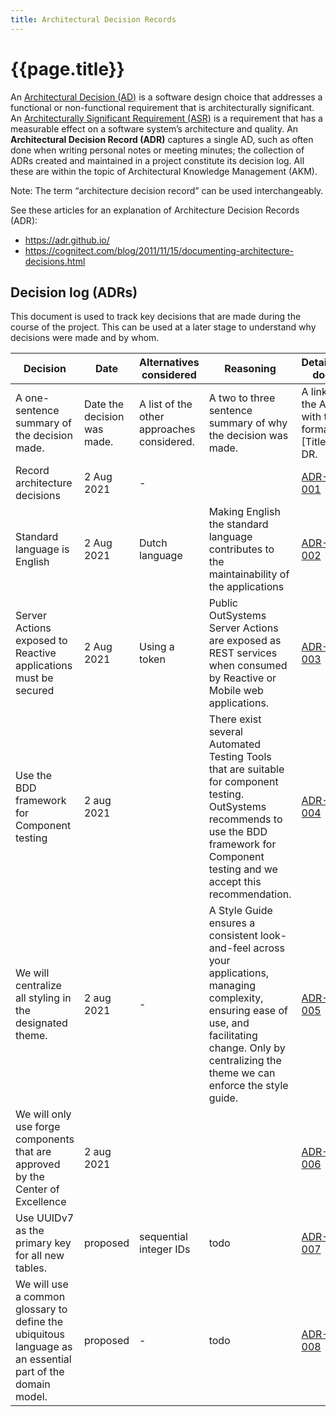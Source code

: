 ```yaml
---
title: Architectural Decision Records
---
```

# {{page.title}}

<!--* TOC
{:toc}-->

An [Architectural Decision (AD)](https://en.wikipedia.org/wiki/Architectural_decision) is a software design choice that addresses a functional or non-functional requirement that is architecturally significant. An [Architecturally Significant Requirement (ASR)](https://en.wikipedia.org/wiki/Architecturally_significant_requirements) is a requirement that has a measurable effect on a software system’s architecture and quality. An **Architectural Decision Record (ADR)** captures a single AD, such as often done when writing personal notes or meeting minutes; the collection of ADRs created and maintained in a project constitute its decision log. All these are within the topic of Architectural Knowledge Management (AKM).

Note: The term “architecture decision record” can be used interchangeably.

See these articles for an explanation of Architecture Decision Records (ADR):

* <https://adr.github.io/>
* <https://cognitect.com/blog/2011/11/15/documenting-architecture-decisions.html>

## Decision log (ADRs)

This document is used to track key decisions that are made during the course of the project. This can be used at a later stage to understand why decisions were made and by whom.

| Decision | Date | Alternatives considered | Reasoning | Detailed doc | Made by | Work Required |
| --- | --- | --- | --- | --- | --- | --- |
| A one-sentence summary of the decision made. | Date the decision was made. | A list of the other approaches considered. | A two to three sentence summary of why the decision was made. | A link to the ADR with the format [Title] DR. | Who made this decision? | A link to the work item for the linked ADR |
| Record architecture decisions | 2 Aug 2021 | - | | [ADR-001](ADR-001-documenting-architecture-decisions.md) | CoE | Log all decisions |
| Standard language is English | 2 Aug 2021 | Dutch language | Making English the standard language contributes to the maintainability of the applications | [ADR-002](ADR-002-standard-language-is-English.md) | CoE | - |
| Server Actions exposed to Reactive applications must be secured | 2 Aug 2021| Using a token | Public OutSystems Server Actions are exposed as REST services when consumed by Reactive or Mobile web applications. | [ADR-003](ADR-003-secure-core-services.md) | CoE | - |
| Use the BDD framework for Component testing | 2 aug 2021 | | There exist several Automated Testing Tools that are suitable for component testing. OutSystems recommends to use the BDD framework for Component testing and we accept this recommendation.| [ADR-004](ADR-004-bdd-framework-for-component-testing.md) | CoE | - |
| We will centralize all styling in the designated theme. | 2 aug 2021 | - | A Style Guide ensures a consistent look-and-feel across your applications, managing complexity, ensuring ease of use, and facilitating change. Only by centralizing the theme we can enforce the style guide. |  [ADR-005](ADR-005-centralized-styling.md) | CoE | Maintaining a centralized theme |
| We will only use forge components that are approved by the Center of Excellence | 2 aug 2021 | | | [ADR-006](ADR-006-approved-forge-components-only.md) | CoE | Get approval for using forge components that are not supported or trusted |
| Use UUIDv7 as the primary key for all new tables. | proposed | sequential integer IDs | todo | [ADR-007](ADR-007-uuid-primary-keys.md) | - | todo |
| We will use a common glossary to define the ubiquitous language as an essential part of the domain model. | proposed | - | todo | [ADR-008](ADR-008-common-glossary.md) | - | Maintain the glossary |
